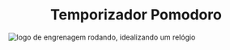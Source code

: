 <h1 align="center"> Temporizador Pomodoro </h1>

![logo de engrenagem rodando, idealizando um relógio](https://user-images.githubusercontent.com/97032776/156733144-c583b2f3-fb95-4c9f-b320-0e82f25852b5.png)
